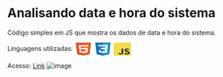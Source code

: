 # Analisando data e hora do sistema

Código simples em JS que mostra os dados de data e hora do sistema.

Linguagens utilizadas: 
<img align="center" alt="HTML" height="30" width="40" src="https://raw.githubusercontent.com/devicons/devicon/master/icons/html5/html5-original.svg">
<img align="center" alt="CSS" height="30" width="40" src="https://raw.githubusercontent.com/devicons/devicon/master/icons/css3/css3-original.svg">
<img align="center" alt="Js" height="30" width="40" src="https://raw.githubusercontent.com/devicons/devicon/master/icons/javascript/javascript-original.svg"> <br/>

Acesso: <a href="https://matheeusgomes.github.io/analisando-data-hora/">Link</a>
![image](https://user-images.githubusercontent.com/10269675/196193174-be62d89c-681e-4245-a255-500630a7c854.png)
